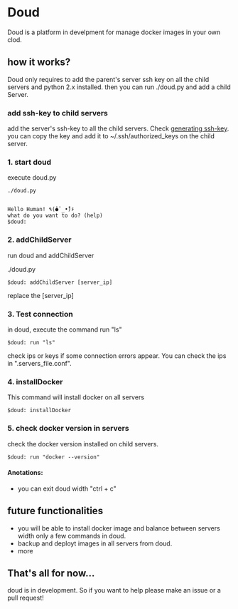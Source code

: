 # Doud

Doud is a platform in develpment for manage docker images in your own clod.

## how it works?

Doud only requires to add the parent's server ssh key on all the child servers and python 2.x installed.
then you can run ./doud.py and add a child Server.

### add ssh-key to child servers
add the server's ssh-key to all the child servers. Check [generating ssh-key](https://help.github.com/articles/generating-an-ssh-key/).
you can copy the key and add it to ~/.ssh/authorized_keys on the child server.

### 1. start doud
execute doud.py

```
./doud.py


Hello Human! ٩(̾●̾ _•̃̾)۶
what do you want to do? (help)
$doud:
```

### 2. addChildServer
run doud and addChildServer

  ./doud.py

```
$doud: addChildServer [server_ip]
```
replace the [server_ip]

### 3. Test connection

in doud, execute the command run "ls"

```
$doud: run "ls"
```

check ips or keys if some connection errors appear. You can check the ips in ".servers_file.conf".

### 4. installDocker

This command will install docker on all servers

```
$doud: installDocker
```

### 5. check docker version in servers
check the docker version installed on child servers.

```
$doud: run "docker --version"
```

#### Anotations:

* you can exit doud width "ctrl + c"

## future functionalities
* you will be able to install docker image and balance between servers width only a few commands in doud.
* backup and deployt images in all servers from doud.
* more

## That's all for now...
doud is in development. So if you want to help please make an issue or a pull request!

